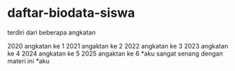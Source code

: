 # daftar-biodata-siswa
terdiri dari beberapa angkatan

2020 angkatan ke 1
2021 angaktan ke 2
2022 angkatan ke 3
2023 angkatan ke 4 
2024 angkatan ke 5 
2025 angaktan ke 6
*aku sangat senang dengan materi ini
*aku
